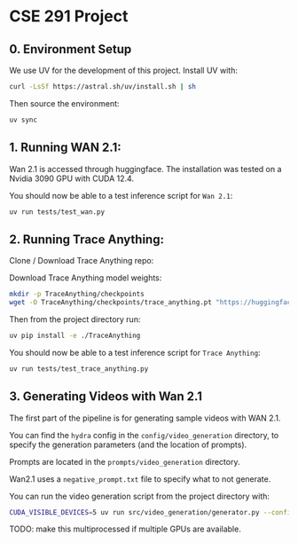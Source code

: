 # CSE 291 Project

## 0. Environment Setup

We use UV for the development of this project. Install UV with:
```bash
curl -LsSf https://astral.sh/uv/install.sh | sh
```

Then source the environment:
```bash
uv sync
```

## 1. Running WAN 2.1:

Wan 2.1 is accessed through huggingface. The installation was tested on a
Nvidia 3090 GPU with CUDA 12.4.

You should now be able to a test inference script for `Wan 2.1`:
```bash
uv run tests/test_wan.py
```


## 2. Running Trace Anything:

Clone / Download Trace Anything repo:

Download Trace Anything model weights:
```bash
mkdir -p TraceAnything/checkpoints
wget -O TraceAnything/checkpoints/trace_anything.pt "https://huggingface.co/depth-anything/trace-anything/resolve/main/trace_anything.pt?download=true"
```

Then from the project directory run:
```bash
uv pip install -e ./TraceAnything
```

You should now be able to a test inference script for `Trace Anything`:
```bash
uv run tests/test_trace_anything.py
```


## 3. Generating Videos with Wan 2.1

The first part of the pipeline is for generating sample videos with WAN 2.1.

You can find the `hydra` config in the `config/video_generation` directory,
 to specify the generation parameters (and the location of prompts).

Prompts are located in the `prompts/video_generation` directory.

Wan2.1 uses a `negative_prompt.txt` file to specify what to not generate.

You can run the video generation script from the project directory with:
```bash
CUDA_VISIBLE_DEVICES=5 uv run src/video_generation/generator.py --config-path ../../config/video_generation --config-name config.yaml
```

TODO: make this multiprocessed if multiple GPUs are available.